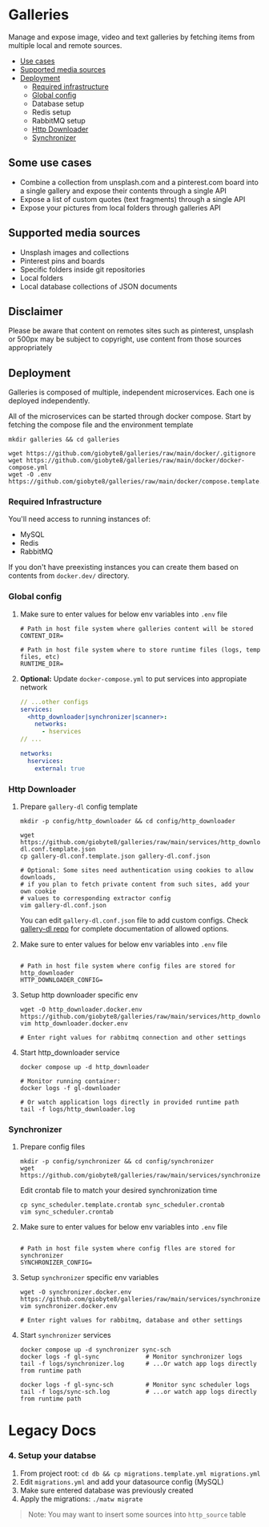 # Galleries
Manage and expose image, video and text galleries by fetching items from
multiple local and remote sources.

- [Use cases](#some-use-cases)
- [Supported media sources](#supported-media-sources)
- [Deployment](#deployment)
    - [Required infrastructure](#required-infrastructure)
    - [Global config](#global-config)
    - Database setup
    - Redis setup
    - RabbitMQ setup
  - [Http Downloader](#http-downloader)
  - [Synchronizer](#synchronizer)

## Some use cases

- Combine a collection from unsplash.com and a pinterest.com board into a single
  gallery and expose their contents through a single API
- Expose a list of custom quotes (text fragments) through a single API
- Expose your pictures from local folders through galleries API

## Supported media sources

- Unsplash images and collections
- Pinterest pins and boards
- Specific folders inside git repositories
- Local folders
- Local database collections of JSON documents

## Disclaimer

Please be aware that content on remotes sites such as pinterest, unsplash or
500px may be subject to copyright, use content from those sources
appropriately

## Deployment
Galleries is composed of multiple, independent microservices. Each one is
deployed independently.

All of the microservices can be started through docker compose. Start by
fetching the compose file and the environment template

```shell
mkdir galleries && cd galleries

wget https://github.com/giobyte8/galleries/raw/main/docker/.gitignore
wget https://github.com/giobyte8/galleries/raw/main/docker/docker-compose.yml
wget -O .env https://github.com/giobyte8/galleries/raw/main/docker/compose.template.env
```

### Required Infrastructure
You'll need access to running instances of:
- MySQL
- Redis
- RabbitMQ

If you don't have preexisting instances you can create them based on contents
from `docker.dev/` directory.

### Global config

1. Make sure to enter values for below env variables into `.env` file
   ```shell
   # Path in host file system where galleries content will be stored
   CONTENT_DIR=

   # Path in host file system where to store runtime files (logs, temp files, etc)
   RUNTIME_DIR=
   ```

2. **Optional:** Update `docker-compose.yml` to put services into appropiate network
   ```yml
   // ...other configs
   services:
     <http_downloader|synchronizer|scanner>:
       networks:
         - hservices
   // ...

   networks:
     hservices:
       external: true
   ```

### Http Downloader

1. Prepare `gallery-dl` config template
   ```shell
   mkdir -p config/http_downloader && cd config/http_downloader

   wget https://github.com/giobyte8/galleries/raw/main/services/http_downloader/config/gallery-dl.conf.template.json
   cp gallery-dl.conf.template.json gallery-dl.conf.json

   # Optional: Some sites need authentication using cookies to allow downloads,
   # if you plan to fetch private content from such sites, add your own cookie
   # values to corresponding extractor config
   vim gallery-dl.conf.json
   ```

   You can edit `gallery-dl.conf.json` file to add custom configs.
   Check [gallery-dl repo](https://github.com/mikf/gallery-dl#configuration)
   for complete documentation of allowed options.

2. Make sure to enter values for below env variables into `.env` file
   ```shell

   # Path in host file system where config files are stored for http_downloader
   HTTP_DOWNLOADER_CONFIG=
   ```

3. Setup http downloader specific env
   ```shell
   wget -O http_downloader.docker.env https://github.com/giobyte8/galleries/raw/main/services/http_downloader/docker/http_downloader.docker.template.env
   vim http_downloader.docker.env

   # Enter right values for rabbitmq connection and other settings
   ```

4. Start http_downloader service
   ```shell
   docker compose up -d http_downloader

   # Monitor running container:
   docker logs -f gl-downloader

   # Or watch application logs directly in provided runtime path
   tail -f logs/http_downloader.log
   ```

### Synchronizer

1. Prepare config files
   ```shell
   mkdir -p config/synchronizer && cd config/synchronizer
   wget https://github.com/giobyte8/galleries/raw/main/services/synchronizer/config/sync_scheduler.template.crontab
   ```

   Edit crontab file to match your desired synchronization time
   ```shell
   cp sync_scheduler.template.crontab sync_scheduler.crontab
   vim sync_scheduler.crontab
   ```

2. Make sure to enter values for below env variables into `.env` file
   ```shell

   # Path in host file system where config flles are stored for synchronizer
   SYNCHRONIZER_CONFIG=
   ```

3. Setup `synchronizer` specific env variables
   ```shell
   wget -O synchronizer.docker.env https://github.com/giobyte8/galleries/raw/main/services/synchronizer/docker/synchronizer.docker.template.env
   vim synchronizer.docker.env

   # Enter right values for rabbitmq, database and other settings
   ```

4. Start `synchronizer` services
   ```shell
   docker compose up -d synchronizer sync-sch
   docker logs -f gl-sync             # Monitor synchronizer logs
   tail -f logs/synchronizer.log      # ...Or watch app logs directly from runtime path

   docker logs -f gl-sync-sch         # Monitor sync scheduler logs
   tail -f logs/sync-sch.log          # ...or watch app logs directly from runtime path
   ```


# Legacy Docs

### 4. Setup your databse

1. From project root: `cd db && cp migrations.template.yml migrations.yml`
2. Edit `migrations.yml` and add your datasource config (MySQL)
3. Make sure entered database was previously created
4. Apply the migrations: `./matw migrate`

> Note: You may want to insert some sources into `http_source` table
